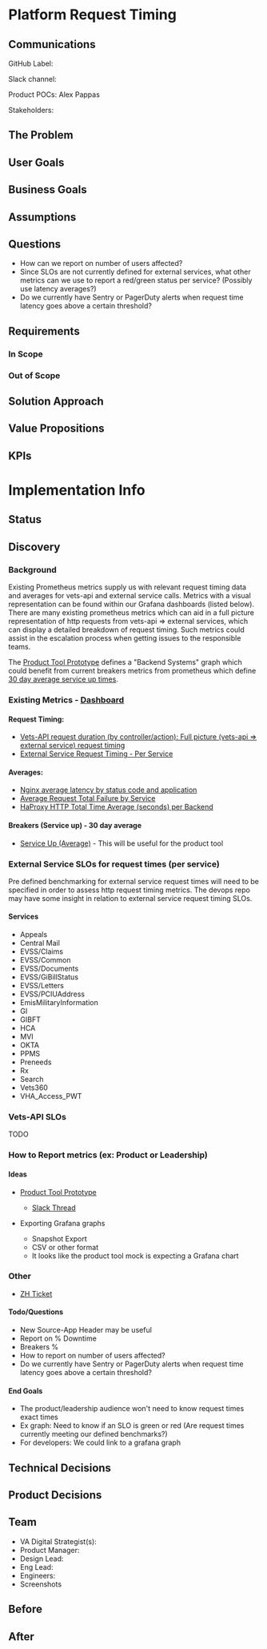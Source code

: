 # Platform Request Timing
## Communications
GitHub Label:

Slack channel:

Product POCs: Alex Pappas

Stakeholders:

## The Problem

## User Goals


## Business Goals


## Assumptions


## Questions
* How can we report on number of users affected?
* Since SLOs are not currently defined for external services, what other metrics can we use to report a red/green status per service? (Possibly use latency averages?)
* Do we currently have Sentry or PagerDuty alerts when request time latency goes above a certain threshold?


## Requirements

### In Scope


### Out of Scope


## Solution Approach


## Value Propositions


## KPIs

# Implementation Info

## Status

## Discovery

### Background
Existing Prometheus metrics supply us with relevant request timing data and averages for vets-api and external service calls. Metrics with a visual representation can be found within our Grafana dashboards (listed below). There are many existing prometheus metrics which can aid in a full picture representation of http requests from vets-api => external services, which can display a detailed breakdown of request timing. Such metrics could assist in the escalation process when getting issues to the responsible teams. 

The [Product Tool Prototype](https://department-of-veterans-affairs.github.io/product-tool/) defines a "Backend Systems" graph which could benefit from current breakers metrics from prometheus which define [30 day average service up times](https://hackmd.io/boftAFDCSNGIJhMYwe5UDQ?both#Breakers-Service-up---30-day-average).

### Existing Metrics - [Dashboard](http://grafana.vfs.va.gov/d/lG2hMgBZk/http-request-timing?from=now-3h&to=now)

#### Request Timing:
* [Vets-API request duration (by controller/action): Full picture (vets-api => external service) request timing](http://grafana.vfs.va.gov/d/lG2hMgBZk/http-request-timing?from=now-3h&to=now&fullscreen&edit&panelId=4)
* [External Service Request Timing - Per Service](http://grafana.vfs.va.gov/d/lG2hMgBZk/http-request-timing?from=now-3h&to=now&fullscreen&edit&panelId=10)

#### Averages:
* [Nginx average latency by status code and application](
http://grafana.vfs.va.gov/d/000000026/application-request-breakdown?orgId=1&fullscreen&edit&panelId=3&var-data_source=Prometheus%20(Production)&var-application=api&var-component=appeals)
* [Average Request Total Failure by Service](http://grafana.vfs.va.gov/d/lG2hMgBZk/http-request-timing?from=now-3h&to=now&fullscreen&edit&panelId=8)
* [HaProxy HTTP Total Time Average (seconds) per Backend](
http://grafana.vfs.va.gov/d/lG2hMgBZk/http-request-timing?from=now-3h&to=now&fullscreen&edit&panelId=12)

#### Breakers (Service up) - 30 day average
* [Service Up (Average)](http://grafana.vfs.va.gov/d/000000022/breakers?orgId=1&fullscreen&panelId=1&from=now-2d&to=now&var-data_source=Prometheus%20(Production)&var-service=All&var-endpoint=All) - This will be useful for the product tool 


### External Service SLOs for request times (per service)
Pre defined benchmarking for external service request times will need to be specified in order to assess http request timing metrics. The devops repo may have some insight in relation to external service request timing SLOs.

#### Services
* Appeals
* Central Mail
* EVSS/Claims
* EVSS/Common
* EVSS/Documents
* EVSS/GiBillStatus
* EVSS/Letters
* EVSS/PCIUAddress
* EmisMilitaryInformation
* GI
* GIBFT
* HCA
* MVI
* OKTA
* PPMS
* Preneeds
* Rx
* Search
* Vets360
* VHA_Access_PWT

### Vets-API SLOs
TODO


### How to Report metrics (ex: Product or Leadership)
#### Ideas
* [Product Tool Prototype](https://department-of-veterans-affairs.github.io/product-tool/)
    * [Slack Thread](https://dsva.slack.com/archives/CKCRMLGAC/p1576515397005300)

* Exporting Grafana graphs
    * Snapshot Export
    * CSV or other format 
    * It looks like the product tool mock is expecting a Grafana chart
    

### Other
* [ZH Ticket](https://app.zenhub.com/workspaces/vsp-5cedc9cce6e3335dc5a49fc4/issues/department-of-veterans-affairs/va.gov-team/4162)

#### Todo/Questions
* New Source-App Header may be useful
* Report on % Downtime
* Breakers %
* How to report on number of users affected?
* Do we currently have Sentry or PagerDuty alerts when request time latency goes above a certain threshold? 

#### End Goals
* The product/leadership audience won't need to know request times exact times
* Ex graph: Need to know if an SLO is green or red (Are request times currently meeting our defined benchmarks?)
* For developers: We could link to a grafana graph




## Technical Decisions

## Product Decisions

## Team
- VA Digital Strategist(s):
- Product Manager:
- Design Lead:
- Eng Lead:
- Engineers:
- Screenshots

## Before

## After

